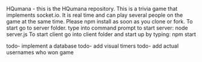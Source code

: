 HQumana - this is the HQumana repository.
This is a trivia game that implements socket.io. It is real time and can play several people on the game at the same time. Please npm install as soon as you clone or fork. To start go to server folder. type into command prompt to start server: node server.js To start client go into client folder and start up by typing: npm start

todo- implement a database todo- add visual timers todo- add actual usernames who won game